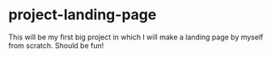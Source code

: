 # project-landing-page

This will be my first big project in which I will make a landing page by myself from scratch. Should be fun!